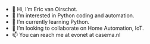 - 👋 Hi, I’m Eric van Oirschot.
- 👀 I’m interested in Python coding and automation.
- 🌱 I’m currently learning Python.
- 💞️ I’m looking to collaborate on Home Automation, IoT.
- 📫 You can reach me at evonet at casema.nl

<!---
edberoi/edberoi is a ✨ special ✨ repository because its `README.md` (this file) appears on your GitHub profile.
You can click the Preview link to take a look at your changes.
--->
